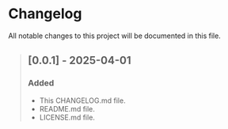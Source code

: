 # Changelog
All notable changes to this project will be documented in this file.

>## [0.0.1] - 2025-04-01
>### Added
>- This CHANGELOG.md file.
>- README.md file.
>- LICENSE.md file.
